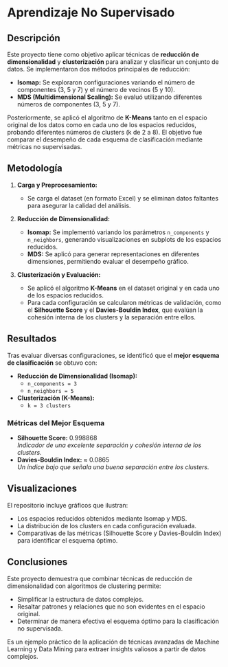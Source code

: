 # Aprendizaje No Supervisado

## Descripción

Este proyecto tiene como objetivo aplicar técnicas de **reducción de dimensionalidad** y **clusterización** para analizar y clasificar un conjunto de datos. Se implementaron dos métodos principales de reducción:

- **Isomap:** Se exploraron configuraciones variando el número de componentes (3, 5 y 7) y el número de vecinos (5 y 10).
- **MDS (Multidimensional Scaling):** Se evaluó utilizando diferentes números de componentes (3, 5 y 7).

Posteriormente, se aplicó el algoritmo de **K-Means** tanto en el espacio original de los datos como en cada uno de los espacios reducidos, probando diferentes números de clusters (k de 2 a 8). El objetivo fue comparar el desempeño de cada esquema de clasificación mediante métricas no supervisadas.

## Metodología

1. **Carga y Preprocesamiento:**
   - Se carga el dataset (en formato Excel) y se eliminan datos faltantes para asegurar la calidad del análisis.

2. **Reducción de Dimensionalidad:**
   - **Isomap:** Se implementó variando los parámetros `n_components` y `n_neighbors`, generando visualizaciones en subplots de los espacios reducidos.
   - **MDS:** Se aplicó para generar representaciones en diferentes dimensiones, permitiendo evaluar el desempeño gráfico.

3. **Clusterización y Evaluación:**
   - Se aplicó el algoritmo **K-Means** en el dataset original y en cada uno de los espacios reducidos.
   - Para cada configuración se calcularon métricas de validación, como el **Silhouette Score** y el **Davies-Bouldin Index**, que evalúan la cohesión interna de los clusters y la separación entre ellos.

## Resultados

Tras evaluar diversas configuraciones, se identificó que el **mejor esquema de clasificación** se obtuvo con:

- **Reducción de Dimensionalidad (Isomap):**
  - `n_components = 3`
  - `n_neighbors = 5`
- **Clusterización (K-Means):**
  - `k = 3 clusters`

### Métricas del Mejor Esquema

- **Silhouette Score:** 0.998868  
  _Indicador de una excelente separación y cohesión interna de los clusters._
- **Davies-Bouldin Index:** ≈ 0.0865  
  _Un índice bajo que señala una buena separación entre los clusters._

## Visualizaciones

El repositorio incluye gráficos que ilustran:

- Los espacios reducidos obtenidos mediante Isomap y MDS.
- La distribución de los clusters en cada configuración evaluada.
- Comparativas de las métricas (Silhouette Score y Davies-Bouldin Index) para identificar el esquema óptimo.

## Conclusiones

Este proyecto demuestra que combinar técnicas de reducción de dimensionalidad con algoritmos de clustering permite:
- Simplificar la estructura de datos complejos.
- Resaltar patrones y relaciones que no son evidentes en el espacio original.
- Determinar de manera efectiva el esquema óptimo para la clasificación no supervisada.

Es un ejemplo práctico de la aplicación de técnicas avanzadas de Machine Learning y Data Mining para extraer insights valiosos a partir de datos complejos.
